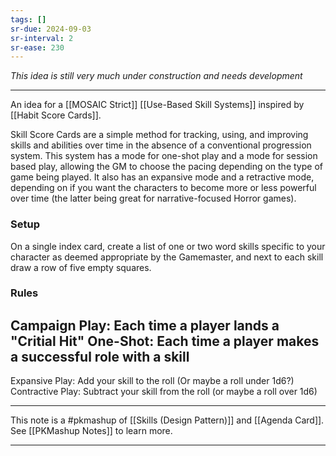 ```yaml
---
tags: []
sr-due: 2024-09-03
sr-interval: 2
sr-ease: 230
---
```

*This idea is still very much under construction and needs development*

---
An idea for a [[MOSAIC Strict]] [[Use-Based Skill Systems]] inspired by [[Habit Score Cards]]. 

Skill Score Cards are a simple method for tracking, using, and improving skills and abilities over time in the absence of a conventional progression system. This system has a mode for one-shot play and a mode for session based play, allowing the GM to choose the pacing depending on the type of game being played. It also has an expansive mode and a retractive mode, depending on if you want the characters to become more or less powerful over time (the latter being great for narrative-focused Horror games).

### Setup
On a single index card, create a list of one or two word skills specific to your character as deemed appropriate by the Gamemaster, and next to each skill draw a row of five empty squares.

### Rules
Campaign Play: Each time a player lands a "Critial Hit"
One-Shot: Each time a player makes a successful role with a skill
-
Expansive Play: Add your skill to the roll (Or maybe a roll under 1d6?)
Contractive Play: Subtract your skill from the roll (or maybe a roll over 1d6)



---
This note is a #pkmashup  of [[Skills (Design Pattern)]] and [[Agenda Card]]. See [[PKMashup Notes]] to learn more. 

---

